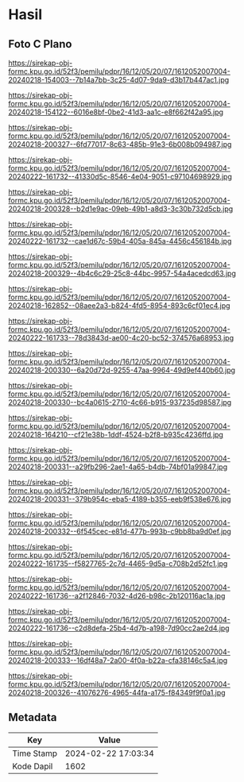 # Hasil

## Foto C Plano

https://sirekap-obj-formc.kpu.go.id/52f3/pemilu/pdpr/16/12/05/20/07/1612052007004-20240218-154003--7b14a7bb-3c25-4d07-9da9-d3b17b447ac1.jpg

https://sirekap-obj-formc.kpu.go.id/52f3/pemilu/pdpr/16/12/05/20/07/1612052007004-20240218-154122--6016e8bf-0be2-41d3-aa1c-e8f662f42a95.jpg

https://sirekap-obj-formc.kpu.go.id/52f3/pemilu/pdpr/16/12/05/20/07/1612052007004-20240218-200327--6fd77017-8c63-485b-91e3-6b008b094987.jpg

https://sirekap-obj-formc.kpu.go.id/52f3/pemilu/pdpr/16/12/05/20/07/1612052007004-20240222-161732--41330d5c-8546-4e04-9051-c97104698929.jpg

https://sirekap-obj-formc.kpu.go.id/52f3/pemilu/pdpr/16/12/05/20/07/1612052007004-20240218-200328--b2d1e9ac-09eb-49b1-a8d3-3c30b732d5cb.jpg

https://sirekap-obj-formc.kpu.go.id/52f3/pemilu/pdpr/16/12/05/20/07/1612052007004-20240222-161732--cae1d67c-59b4-405a-845a-4456c456184b.jpg

https://sirekap-obj-formc.kpu.go.id/52f3/pemilu/pdpr/16/12/05/20/07/1612052007004-20240218-200329--4b4c6c29-25c8-44bc-9957-54a4acedcd63.jpg

https://sirekap-obj-formc.kpu.go.id/52f3/pemilu/pdpr/16/12/05/20/07/1612052007004-20240218-162852--08aee2a3-b824-4fd5-8954-893c6cf01ec4.jpg

https://sirekap-obj-formc.kpu.go.id/52f3/pemilu/pdpr/16/12/05/20/07/1612052007004-20240222-161733--78d3843d-ae00-4c20-bc52-374576a68953.jpg

https://sirekap-obj-formc.kpu.go.id/52f3/pemilu/pdpr/16/12/05/20/07/1612052007004-20240218-200330--6a20d72d-9255-47aa-9964-49d9ef440b60.jpg

https://sirekap-obj-formc.kpu.go.id/52f3/pemilu/pdpr/16/12/05/20/07/1612052007004-20240218-200330--bc4a0615-2710-4c66-b915-937235d98587.jpg

https://sirekap-obj-formc.kpu.go.id/52f3/pemilu/pdpr/16/12/05/20/07/1612052007004-20240218-164210--cf21e38b-1ddf-4524-b2f8-b935c4236ffd.jpg

https://sirekap-obj-formc.kpu.go.id/52f3/pemilu/pdpr/16/12/05/20/07/1612052007004-20240218-200331--a29fb296-2ae1-4a65-b4db-74bf01a99847.jpg

https://sirekap-obj-formc.kpu.go.id/52f3/pemilu/pdpr/16/12/05/20/07/1612052007004-20240218-200331--379b954c-eba5-4189-b355-eeb9f538e676.jpg

https://sirekap-obj-formc.kpu.go.id/52f3/pemilu/pdpr/16/12/05/20/07/1612052007004-20240218-200332--6f545cec-e81d-477b-993b-c9bb8ba9d0ef.jpg

https://sirekap-obj-formc.kpu.go.id/52f3/pemilu/pdpr/16/12/05/20/07/1612052007004-20240222-161735--f5827765-2c7d-4465-9d5a-c708b2d52fc1.jpg

https://sirekap-obj-formc.kpu.go.id/52f3/pemilu/pdpr/16/12/05/20/07/1612052007004-20240222-161736--a2f12846-7032-4d26-b98c-2b120116ac1a.jpg

https://sirekap-obj-formc.kpu.go.id/52f3/pemilu/pdpr/16/12/05/20/07/1612052007004-20240222-161736--c2d8defa-25b4-4d7b-a198-7d90cc2ae2d4.jpg

https://sirekap-obj-formc.kpu.go.id/52f3/pemilu/pdpr/16/12/05/20/07/1612052007004-20240218-200333--16df48a7-2a00-4f0a-b22a-cfa38146c5a4.jpg

https://sirekap-obj-formc.kpu.go.id/52f3/pemilu/pdpr/16/12/05/20/07/1612052007004-20240218-200326--41076276-4965-44fa-a175-f84349f9f0a1.jpg


## Metadata

| Key        | Value               |
| ---------- | ------------------- |
| Time Stamp | 2024-02-22 17:03:34 |
| Kode Dapil | 1602                |



